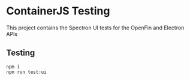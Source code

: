 # ContainerJS Testing
This project contains the Spectron UI tests for the OpenFin and Electron APIs

## Testing
```
npm i
npm run test:ui
```
